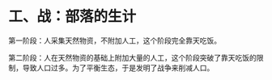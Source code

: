 # 工、战：部落的生计

第一阶段：人采集天然物资，不附加人工，这个阶段完全靠天吃饭。

第二阶段：人在天然物资的基础上附加大量的人工，这个阶段突破了靠天吃饭的限制，导致人口过多。为了平衡生态，于是发明了战争来削减人口。
